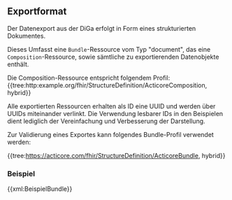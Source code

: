 ## Exportformat

Der Datenexport aus der DiGa erfolgt in Form eines strukturierten Dokumentes.

Dieses Umfasst eine `Bundle`-Ressource vom Typ "document", das eine `Composition`-Ressource, sowie sämtliche zu exportierenden Datenobjekte enthält.

Die Composition-Ressource entspricht folgendem Profil:
{{tree:http:example.org/fhir/StructureDefinition/ActicoreComposition, hybrid}}


Alle exportierten Ressourcen erhalten als ID eine UUID und werden über UUIDs miteinander verlinkt.
Die Verwendung lesbarer IDs in den Beispielen dient lediglich der Vereinfachung und Verbesserung der Darstellung.

Zur Validierung eines Exportes kann folgendes Bundle-Profil verwendet werden:

{{tree:https://acticore.com/fhir/StructureDefinition/ActicoreBundle, hybrid}}

### Beispiel

{{xml:BeispielBundle}}


